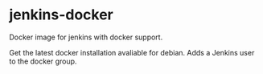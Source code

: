 # jenkins-docker
Docker image for jenkins with docker support.


Get the latest docker installation avaliable for debian. 
Adds a Jenkins user to the docker group. 
